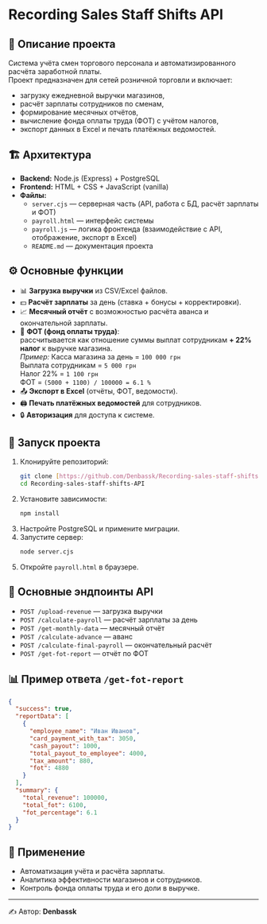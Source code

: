 # Recording Sales Staff Shifts API

## 📌 Описание проекта
Система учёта смен торгового персонала и автоматизированного расчёта заработной платы.  
Проект предназначен для сетей розничной торговли и включает:
- загрузку ежедневной выручки магазинов,
- расчёт зарплаты сотрудников по сменам,
- формирование месячных отчётов,
- вычисление фонда оплаты труда (ФОТ) с учётом налогов,
- экспорт данных в Excel и печать платёжных ведомостей.

## 🏗 Архитектура
- **Backend:** Node.js (Express) + PostgreSQL  
- **Frontend:** HTML + CSS + JavaScript (vanilla)  
- **Файлы:**
  - `server.cjs` — серверная часть (API, работа с БД, расчёт зарплаты и ФОТ)
  - `payroll.html` — интерфейс системы
  - `payroll.js` — логика фронтенда (взаимодействие с API, отображение, экспорт в Excel)
  - `README.md` — документация проекта

## ⚙️ Основные функции
- 📊 **Загрузка выручки** из CSV/Excel файлов.  
- 💵 **Расчёт зарплаты** за день (ставка + бонусы + корректировки).  
- 📈 **Месячный отчёт** с возможностью расчёта аванса и окончательной зарплаты.  
- 💼 **ФОТ (фонд оплаты труда)**:  
  рассчитывается как отношение суммы выплат сотрудникам **+ 22% налог** к выручке магазина.  
  *Пример:* Касса магазина за день = `100 000 грн`  
  Выплата сотрудникам = `5 000 грн`  
  Налог 22% = `1 100 грн`  
  ФОТ = `(5000 + 1100) / 100000 = 6.1 %`  
- 📤 **Экспорт в Excel** (отчёты, ФОТ, ведомости).  
- 🖨 **Печать платёжных ведомостей** для сотрудников.  
- 🔒 **Авторизация** для доступа к системе.  

## 🚀 Запуск проекта
1. Клонируйте репозиторий:
   ```bash
   git clone [https://github.com/Denbassk/Recording-sales-staff-shifts-API.git](https://github.com/Denbassk/Recording-sales-staff-shifts-API.git)
   cd Recording-sales-staff-shifts-API
   ```
2. Установите зависимости:
   ```bash
   npm install
   ```
3. Настройте PostgreSQL и примените миграции.  
4. Запустите сервер:
   ```bash
   node server.cjs
   ```
5. Откройте `payroll.html` в браузере.

## 🔑 Основные эндпоинты API
- `POST /upload-revenue` — загрузка выручки  
- `POST /calculate-payroll` — расчёт зарплаты за день  
- `POST /get-monthly-data` — месячный отчёт  
- `POST /calculate-advance` — аванс  
- `POST /calculate-final-payroll` — окончательный расчёт  
- `POST /get-fot-report` — отчёт по ФОТ  

## 📊 Пример ответа `/get-fot-report`
```json
{
  "success": true,
  "reportData": [
    {
      "employee_name": "Иван Иванов",
      "card_payment_with_tax": 3050,
      "cash_payout": 1000,
      "total_payout_to_employee": 4000,
      "tax_amount": 880,
      "fot": 4880
    }
  ],
  "summary": {
    "total_revenue": 100000,
    "total_fot": 6100,
    "fot_percentage": 6.1
  }
}
```

## 📌 Применение
- Автоматизация учёта и расчёта зарплаты.  
- Аналитика эффективности магазинов и сотрудников.  
- Контроль фонда оплаты труда и его доли в выручке.  

---
✍️ Автор: **Denbassk**